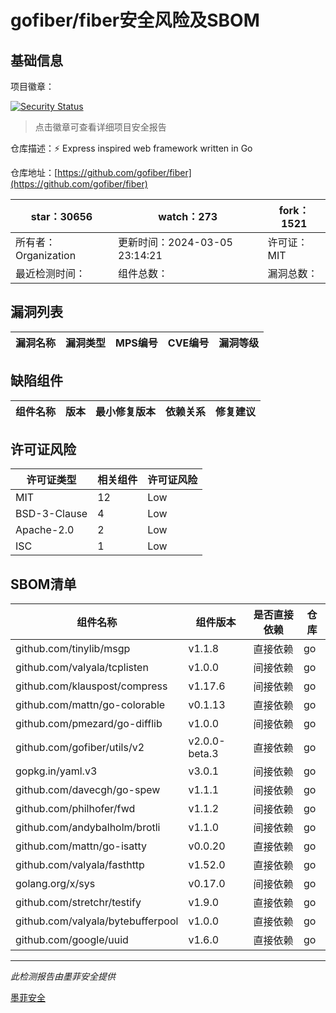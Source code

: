 # gofiber/fiber安全风险及SBOM

## 基础信息

项目徽章：

[![Security Status](https://www.murphysec.com/platform3/v31/badge/1765078939978194944.svg)](https://www.murphysec.com/console/report/1713623172737794048/1765078939978194944)

> 点击徽章可查看详细项目安全报告

仓库描述：⚡️ Express inspired web framework written in Go

仓库地址：[https://github.com/gofiber/fiber](https://github.com/gofiber/fiber)

| star：30656 | watch：273 | fork：1521 |
| ----------- | -------------- | ------------ |
| 所有者：Organization | 更新时间：2024-03-05 23:14:21 | 许可证：MIT |
| 最近检测时间： | 组件总数： | 漏洞总数： |




## 漏洞列表

| 漏洞名称 | 漏洞类型 | MPS编号 | CVE编号 | 漏洞等级 |
| ------- | ------ | ------- | ------ | ----- |





## 缺陷组件

| 组件名称 | 版本 | 最小修复版本 | 依赖关系 | 修复建议 |
| -------- | ---- | ------------ | -------- | -------- |





## 许可证风险

| 许可证类型 | 相关组件 | 许可证风险 |
| ---------- | -------- | ---------- |
|MIT|12|Low|
|BSD-3-Clause|4|Low|
|Apache-2.0|2|Low|
|ISC|1|Low|




## SBOM清单

| 组件名称 | 组件版本 | 是否直接依赖 | 仓库 |
| -------- | -------- | ------------ | ---- |
|github.com/tinylib/msgp|v1.1.8|直接依赖|go|
|github.com/valyala/tcplisten|v1.0.0|间接依赖|go|
|github.com/klauspost/compress|v1.17.6|间接依赖|go|
|github.com/mattn/go-colorable|v0.1.13|直接依赖|go|
|github.com/pmezard/go-difflib|v1.0.0|间接依赖|go|
|github.com/gofiber/utils/v2|v2.0.0-beta.3|直接依赖|go|
|gopkg.in/yaml.v3|v3.0.1|间接依赖|go|
|github.com/davecgh/go-spew|v1.1.1|间接依赖|go|
|github.com/philhofer/fwd|v1.1.2|间接依赖|go|
|github.com/andybalholm/brotli|v1.1.0|间接依赖|go|
|github.com/mattn/go-isatty|v0.0.20|直接依赖|go|
|github.com/valyala/fasthttp|v1.52.0|直接依赖|go|
|golang.org/x/sys|v0.17.0|间接依赖|go|
|github.com/stretchr/testify|v1.9.0|直接依赖|go|
|github.com/valyala/bytebufferpool|v1.0.0|直接依赖|go|
|github.com/google/uuid|v1.6.0|直接依赖|go|


------

*此检测报告由墨菲安全提供*

[墨菲安全](www.murphysec.com)